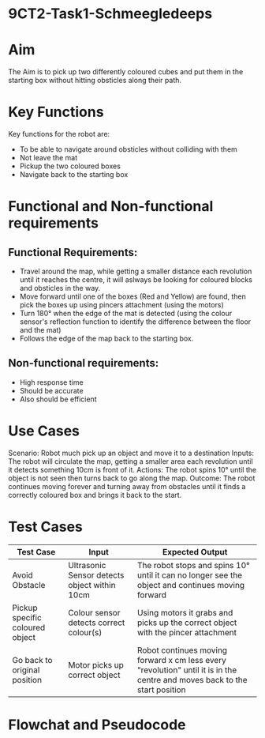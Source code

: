 # 9CT2-Task1-Schmeegledeeps

# Aim
The Aim is to pick up two differently coloured cubes and put them in the starting box without hitting obsticles along their path.

# Key Functions
Key functions for the robot are:
* To be able to navigate around obsticles without colliding with them
* Not leave the mat
* Pickup the two coloured boxes
* Navigate back to the starting box
# Functional and Non-functional requirements

## Functional Requirements:
* Travel around the map, while getting a smaller distance each revolution until it reaches the centre, it will aslways be looking for coloured blocks and obsticles in the way.
* Move forward until one of the boxes (Red and Yellow) are found, then pick the boxes up using pincers attachment (using the motors)
* Turn 180° when the edge of the mat is detected (using the colour sensor's reflection function to identify the difference between the floor and the mat)
* Follows the edge of the map back to the starting box.

## Non-functional requirements:
* High response time
* Should be accurate
* Also should be efficient


# Use Cases
Scenario: Robot much pick up an object and move it to a destination
Inputs: The robot will circulate the map, getting a smaller area each revolution until it detects something 10cm is front of it.
Actions: The robot spins 10° until the object is not seen then turns back to go along the map.
Outcome: The robot continues moving forever and turning away from obstacles until it finds a correctly coloured box and brings it back to the start.

# Test Cases
| Test Case | Input     | Expected Output   |
|---------- |---------- |----------------   |
|Avoid Obstacle|Ultrasonic Sensor detects object within 10cm|The robot stops and spins 10° until it can no longer see the object and continues moving forward|
|Pickup specific coloured object|Colour sensor detects correct colour(s)|Using motors it grabs and picks up the correct object with the pincer attachment|
|Go back to original position|Motor picks up correct object|Robot continues moving forward x cm less every "revolution" until it is in the centre and moves back to the start position|
  
# Flowchat and Pseudocode